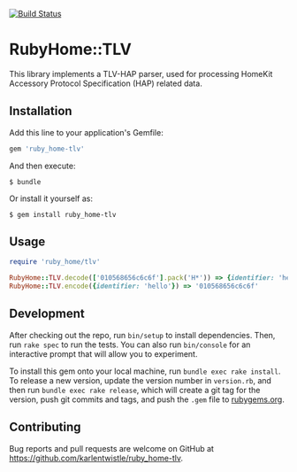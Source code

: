 [![Build Status](https://www.travis-ci.com/karlentwistle/ruby_home-tlv.svg?branch=master)](https://www.travis-ci.com/karlentwistle/ruby_home-tlv)

# RubyHome::TLV

This library implements a TLV-HAP parser, used for processing HomeKit Accessory Protocol Specification (HAP) related data.

## Installation

Add this line to your application's Gemfile:

```ruby
gem 'ruby_home-tlv'
```

And then execute:

    $ bundle

Or install it yourself as:

    $ gem install ruby_home-tlv


## Usage

```ruby
require 'ruby_home/tlv'

RubyHome::TLV.decode(['010568656c6c6f'].pack('H*')) => {identifier: 'hello'}
RubyHome::TLV.encode({identifier: 'hello'}) => '010568656c6c6f'
```

## Development

After checking out the repo, run `bin/setup` to install dependencies. Then, run `rake spec` to run the tests. You can also run `bin/console` for an interactive prompt that will allow you to experiment.

To install this gem onto your local machine, run `bundle exec rake install`. To release a new version, update the version number in `version.rb`, and then run `bundle exec rake release`, which will create a git tag for the version, push git commits and tags, and push the `.gem` file to [rubygems.org](https://rubygems.org).

## Contributing

Bug reports and pull requests are welcome on GitHub at https://github.com/karlentwistle/ruby_home-tlv.
